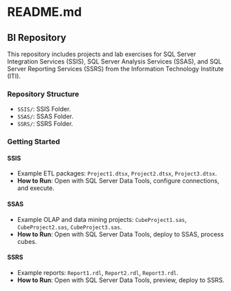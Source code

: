 # README.md

## BI Repository

This repository includes projects and lab exercises for SQL Server Integration Services (SSIS), SQL Server Analysis Services (SSAS), and SQL Server Reporting Services (SSRS) from the Information Technology Institute (ITI).

### Repository Structure

- `SSIS/`: SSIS Folder.
- `SSAS/`: SSAS Folder.
- `SSRS/`: SSRS Folder.

### Getting Started

#### SSIS

- Example ETL packages: `Project1.dtsx`, `Project2.dtsx`, `Project3.dtsx`.
- **How to Run**: Open with SQL Server Data Tools, configure connections, and execute.

#### SSAS

- Example OLAP and data mining projects: `CubeProject1.sas`, `CubeProject2.sas`, `CubeProject3.sas`.
- **How to Run**: Open with SQL Server Data Tools, deploy to SSAS, process cubes.

#### SSRS

- Example reports: `Report1.rdl`, `Report2.rdl`, `Report3.rdl`.
- **How to Run**: Open with SQL Server Data Tools, preview, deploy to SSRS.
